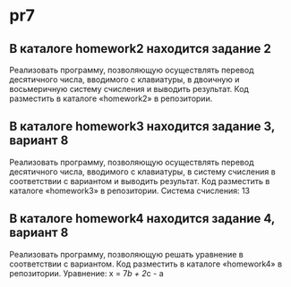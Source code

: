 # pr7


## В каталоге homework2 находится задание 2

Реализовать программу, позволяющую осуществлять перевод
десятичного числа, вводимого с клавиатуры, в двоичную и восьмеричную
систему счисления и выводить результат. Код разместить в каталоге
«homework2» в репозитории.

## В каталоге homework3 находится задание 3, вариант 8

Реализовать программу, позволяющую осуществлять перевод
десятичного числа, вводимого с клавиатуры, в систему счисления в
соответствии с вариантом и выводить результат. Код разместить в
каталоге «homework3» в репозитории. Система счисления: 13

## В каталоге homework4 находится задание 4, вариант 8

Реализовать программу, позволяющую решать уравнение в
соответствии с вариантом. Код разместить в каталоге «homework4» в
репозитории. Уравнение: x = 7*b + 2*c - a